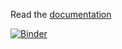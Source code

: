 Read the [documentation](https://EconForge.github.io/dolARK/)

[![Binder](https://mybinder.org/badge_logo.svg)](https://mybinder.org/v2/gh/econforge/dolark/master?urlpath=lab)
